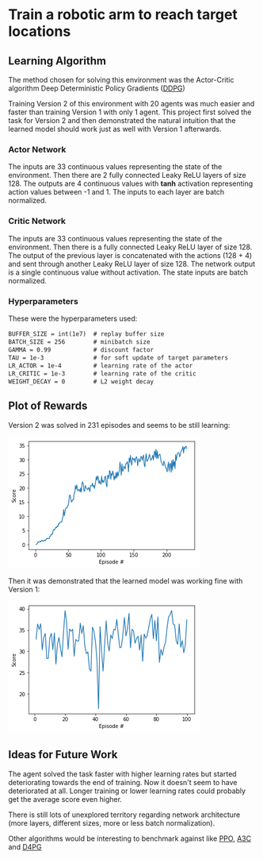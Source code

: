 # Train a robotic arm to reach target locations

## Learning Algorithm

The method chosen for solving this environment was the Actor-Critic algorithm Deep Deterministic Policy Gradients ([DDPG](https://arxiv.org/abs/1509.02971))

Training Version 2 of this environment with 20 agents was much easier and faster than training Version 1 with only 1 agent. This project first solved the task for Version 2 and then demonstrated the natural intuition that the learned model should work just as well with Version 1 afterwards.

### Actor Network

The inputs are 33 continuous values representing the state of the environment.
Then there are 2 fully connected Leaky ReLU layers of size 128.
The outputs are 4 continuous values with **tanh** activation representing action values between -1 and 1.
The inputs to each layer are batch normalized.

### Critic Network

The inputs are 33 continuous values representing the state of the environment.
Then there is a fully connected Leaky ReLU layer of size 128.
The output of the previous layer is concatenated with the actions (128 + 4) and sent through another Leaky ReLU layer of size 128.
The network output is a single continuous value without activation.
The state inputs are batch normalized.

### Hyperparameters

These were the hyperparameters used:

    BUFFER_SIZE = int(1e7)  # replay buffer size
    BATCH_SIZE = 256        # minibatch size
    GAMMA = 0.99            # discount factor
    TAU = 1e-3              # for soft update of target parameters
    LR_ACTOR = 1e-4         # learning rate of the actor 
    LR_CRITIC = 1e-3        # learning rate of the critic
    WEIGHT_DECAY = 0        # L2 weight decay

## Plot of Rewards

Version 2 was solved in 231 episodes and seems to be still learning:

![Version 2 Episodic Rewards](./images/version_2_scores.png)

Then it was demonstrated that the learned model was working fine with Version 1:

![Version 1 Episodic Rewards](./images/version_1_scores.png)

## Ideas for Future Work

The agent solved the task faster with higher learning rates but started deteriorating towards the end of training. Now it doesn't seem to have deteriorated at all. Longer training or lower learning rates could probably get the average score even higher.

There is still lots of unexplored territory regarding network architecture (more layers, different sizes, more or less batch normalization).

Other algorithms would be interesting to benchmark against like [PPO](https://arxiv.org/pdf/1707.06347.pdf), [A3C](https://arxiv.org/pdf/1602.01783.pdf) and [D4PG](https://openreview.net/pdf?id=SyZipzbCb)